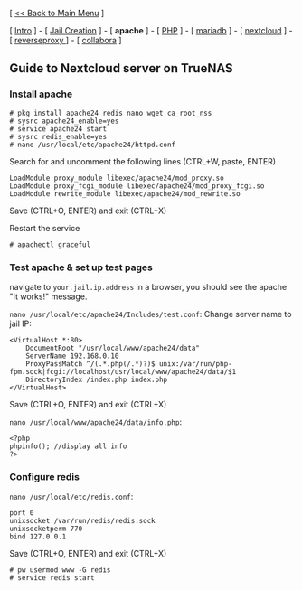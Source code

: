 [ [<< Back to Main Menu](https://github.com/seth586/guides/blob/master/README.md) ]

[ [Intro](README.md) ] - [ [Jail Creation](1_jail.md) ]  - [ **apache** ] - [ [PHP](3_php.md) ] - [ [mariadb](2_mariadb.md) ] - [ [nextcloud](5_nextcloud.md) ] - [ [reverseproxy ](6_reverseproxy.md)] - [ [collabora](7_collabora.md) ]

## Guide to Nextcloud server on TrueNAS

### Install apache
```
# pkg install apache24 redis nano wget ca_root_nss
# sysrc apache24_enable=yes
# service apache24 start
# sysrc redis_enable=yes 
# nano /usr/local/etc/apache24/httpd.conf
```
Search for and uncomment the following lines (CTRL+W, paste, ENTER)
```
LoadModule proxy_module libexec/apache24/mod_proxy.so
LoadModule proxy_fcgi_module libexec/apache24/mod_proxy_fcgi.so
LoadModule rewrite_module libexec/apache24/mod_rewrite.so
```
Save (CTRL+O, ENTER) and exit (CTRL+X)

Restart the service
```
# apachectl graceful
```

### Test apache & set up test pages
navigate to `your.jail.ip.address` in a browser, you should see the apache "It works!" message.

`nano /usr/local/etc/apache24/Includes/test.conf`: Change server name to jail IP:
```
<VirtualHost *:80>
    DocumentRoot "/usr/local/www/apache24/data"
    ServerName 192.168.0.10
    ProxyPassMatch ^/(.*.php(/.*)?)$ unix:/var/run/php-fpm.sock|fcgi://localhost/usr/local/www/apache24/data/$1
    DirectoryIndex /index.php index.php
</VirtualHost>
```
Save (CTRL+O, ENTER) and exit (CTRL+X)

`nano /usr/local/www/apache24/data/info.php`:
```
<?php
phpinfo(); //display all info
?>
```

### Configure redis
`nano /usr/local/etc/redis.conf`:
```
port 0
unixsocket /var/run/redis/redis.sock
unixsocketperm 770
bind 127.0.0.1
```
Save (CTRL+O, ENTER) and exit (CTRL+X)
```
# pw usermod www -G redis
# service redis start
```

